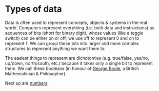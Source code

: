 # Types of data
Data is often used to represent concepts, objects & systems in the real world. 
Computers represent everything (i.e. both data and instructions) as sequences of bits (short for binary digit), whose values (like a toggle switch) can be either on or off; 
we use off to represent 0 and on to represent 1. We can group these bits into larger and more complex structures to represent anything we want them to.

The easiest things to represent are dichotomies (e.g. true/false, yes/no, up/down, north/south, etc.) because it takes only a single bit to represent them. 
We call these booleans (in honour of [George Boole](http://en.wikipedia.org/wiki/George_Boole), a British Mathematician & Philosopher).

Next up are [numbers](numbers.md).
